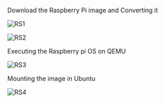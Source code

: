 Download the Raspberry Pi image and Converting it


![RS1](https://github.com/kashmalahashmi/OsLabSpr23/assets/123877043/fd988d80-cbb8-4f03-a848-154ff920c216)


![RS2](https://github.com/kashmalahashmi/OsLabSpr23/assets/123877043/2f9efec9-8651-4a67-88fb-6cf0db764861)

Executing the Raspberry pi OS on QEMU


![RS3](https://github.com/kashmalahashmi/OsLabSpr23/assets/123877043/9a8f3e10-6e50-4348-ab53-ac6fc793dc40)


Mounting the image in Ubuntu

![RS4](https://github.com/kashmalahashmi/OsLabSpr23/assets/123877043/4ac4ca02-6d26-458b-8c94-27281df6c78b)


